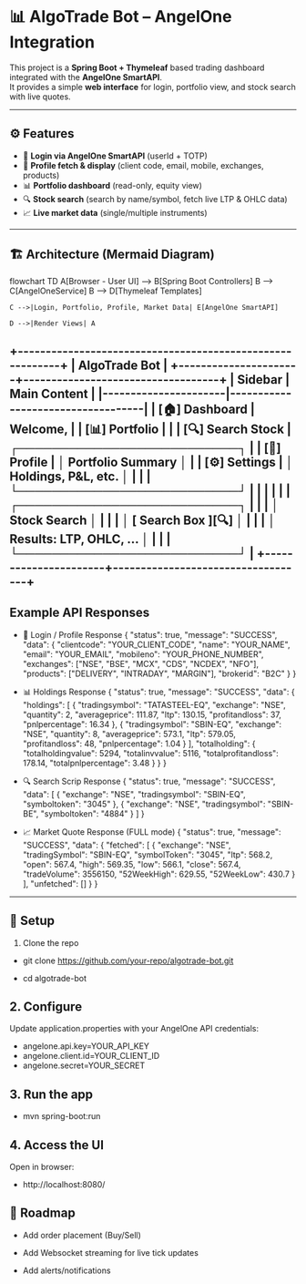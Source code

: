 # 📊 AlgoTrade Bot – AngelOne Integration  

This project is a **Spring Boot + Thymeleaf** based trading dashboard integrated with the **AngelOne SmartAPI**.  
It provides a simple **web interface** for login, portfolio view, and stock search with live quotes.  

---

## ⚙️ Features  
- 🔑 **Login via AngelOne SmartAPI** (userId + TOTP)  
- 👤 **Profile fetch & display** (client code, email, mobile, exchanges, products)  
- 📊 **Portfolio dashboard** (read-only, equity view)  
- 🔍 **Stock search** (search by name/symbol, fetch live LTP & OHLC data)  
- 📈 **Live market data** (single/multiple instruments)  

---

## 🏗️ Architecture (Mermaid Diagram)
flowchart TD
    A[Browser - User UI] --> B[Spring Boot Controllers]
    B --> C[AngelOneService]
    B --> D[Thymeleaf Templates]

    C -->|Login, Portfolio, Profile, Market Data| E[AngelOne SmartAPI]

    D -->|Render Views| A
+----------------------------------------------------------+
| AlgoTrade Bot                                            |
+----------------------+-----------------------------------+
|      Sidebar         |          Main Content             |
|----------------------|-----------------------------------|
|  [🏠] Dashboard      |  Welcome, <UserName>              |
|  [📊] Portfolio      |                                   |
|  [🔍] Search Stock   |  ┌──────────────────────────┐     |
|  [👤] Profile        |  │  Portfolio Summary        │     |
|  [⚙️] Settings       |  │  Holdings, P&L, etc.     │     |
|                      |  └──────────────────────────┘     |
|                      |                                   |
|                      |  ┌──────────────────────────┐     |
|                      |  │  Stock Search            │     |
|                      |  │  [ Search Box   ][🔍]    │     |
|                      |  │  Results: LTP, OHLC, ... │     |
|                      |  └──────────────────────────┘     |
+----------------------+-----------------------------------+
---
## Example API Responses
-  🔑 Login / Profile Response
{
  "status": true,
  "message": "SUCCESS",
  "data": {
    "clientcode": "YOUR_CLIENT_CODE",
    "name": "YOUR_NAME",
    "email": "YOUR_EMAIL",
    "mobileno": "YOUR_PHONE_NUMBER",
    "exchanges": ["NSE", "BSE", "MCX", "CDS", "NCDEX", "NFO"],
    "products": ["DELIVERY", "INTRADAY", "MARGIN"],
    "brokerid": "B2C"
  }
}
-  📊 Holdings Response
{
  "status": true,
  "message": "SUCCESS",
  "data": {
    "holdings": [
      {
        "tradingsymbol": "TATASTEEL-EQ",
        "exchange": "NSE",
        "quantity": 2,
        "averageprice": 111.87,
        "ltp": 130.15,
        "profitandloss": 37,
        "pnlpercentage": 16.34
      },
      {
        "tradingsymbol": "SBIN-EQ",
        "exchange": "NSE",
        "quantity": 8,
        "averageprice": 573.1,
        "ltp": 579.05,
        "profitandloss": 48,
        "pnlpercentage": 1.04
      }
    ],
    "totalholding": {
      "totalholdingvalue": 5294,
      "totalinvvalue": 5116,
      "totalprofitandloss": 178.14,
      "totalpnlpercentage": 3.48
    }
  }
}

-  🔍 Search Scrip Response
{
  "status": true,
  "message": "SUCCESS",
  "data": [
    {
      "exchange": "NSE",
      "tradingsymbol": "SBIN-EQ",
      "symboltoken": "3045"
    },
    {
      "exchange": "NSE",
      "tradingsymbol": "SBIN-BE",
      "symboltoken": "4884"
    }
  ]
}

-  📈 Market Quote Response (FULL mode)
{
  "status": true,
  "message": "SUCCESS",
  "data": {
    "fetched": [
      {
        "exchange": "NSE",
        "tradingSymbol": "SBIN-EQ",
        "symbolToken": "3045",
        "ltp": 568.2,
        "open": 567.4,
        "high": 569.35,
        "low": 566.1,
        "close": 567.4,
        "tradeVolume": 3556150,
        "52WeekHigh": 629.55,
        "52WeekLow": 430.7
      }
    ],
    "unfetched": []
  }
}

---

## 🚀 Setup
1. Clone the repo
   
- git clone https://github.com/your-repo/algotrade-bot.git

-  cd algotrade-bot

## 2. Configure

Update application.properties with your AngelOne API credentials:
- angelone.api.key=YOUR_API_KEY
- angelone.client.id=YOUR_CLIENT_ID
- angelone.secret=YOUR_SECRET

## 3. Run the app
- mvn spring-boot:run
  
## 4. Access the UI
Open in browser:
- http://localhost:8080/

## 🔮 Roadmap

- Add order placement (Buy/Sell)

- Add Websocket streaming for live tick updates

- Add alerts/notifications

